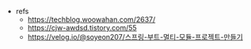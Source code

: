 * refs
  * https://techblog.woowahan.com/2637/
  * https://cjw-awdsd.tistory.com/55
  * https://velog.io/@soyeon207/스프링-부트-멀티-모듈-프로젝트-만들기